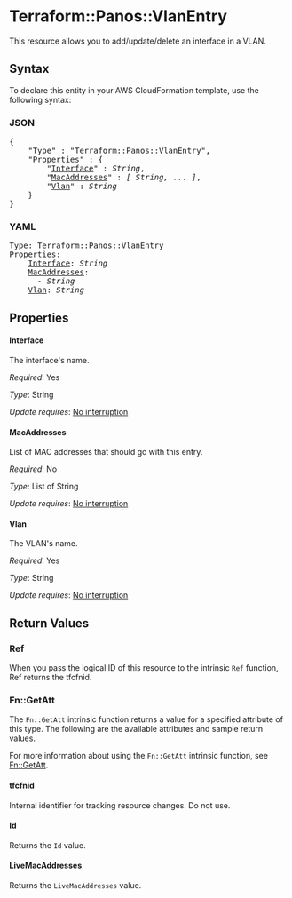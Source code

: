 # Terraform::Panos::VlanEntry

This resource allows you to add/update/delete an interface in a VLAN.

## Syntax

To declare this entity in your AWS CloudFormation template, use the following syntax:

### JSON

<pre>
{
    "Type" : "Terraform::Panos::VlanEntry",
    "Properties" : {
        "<a href="#interface" title="Interface">Interface</a>" : <i>String</i>,
        "<a href="#macaddresses" title="MacAddresses">MacAddresses</a>" : <i>[ String, ... ]</i>,
        "<a href="#vlan" title="Vlan">Vlan</a>" : <i>String</i>
    }
}
</pre>

### YAML

<pre>
Type: Terraform::Panos::VlanEntry
Properties:
    <a href="#interface" title="Interface">Interface</a>: <i>String</i>
    <a href="#macaddresses" title="MacAddresses">MacAddresses</a>: <i>
      - String</i>
    <a href="#vlan" title="Vlan">Vlan</a>: <i>String</i>
</pre>

## Properties

#### Interface

The interface's name.

_Required_: Yes

_Type_: String

_Update requires_: [No interruption](https://docs.aws.amazon.com/AWSCloudFormation/latest/UserGuide/using-cfn-updating-stacks-update-behaviors.html#update-no-interrupt)

#### MacAddresses

List of MAC addresses that should go with this entry.

_Required_: No

_Type_: List of String

_Update requires_: [No interruption](https://docs.aws.amazon.com/AWSCloudFormation/latest/UserGuide/using-cfn-updating-stacks-update-behaviors.html#update-no-interrupt)

#### Vlan

The VLAN's name.

_Required_: Yes

_Type_: String

_Update requires_: [No interruption](https://docs.aws.amazon.com/AWSCloudFormation/latest/UserGuide/using-cfn-updating-stacks-update-behaviors.html#update-no-interrupt)

## Return Values

### Ref

When you pass the logical ID of this resource to the intrinsic `Ref` function, Ref returns the tfcfnid.

### Fn::GetAtt

The `Fn::GetAtt` intrinsic function returns a value for a specified attribute of this type. The following are the available attributes and sample return values.

For more information about using the `Fn::GetAtt` intrinsic function, see [Fn::GetAtt](https://docs.aws.amazon.com/AWSCloudFormation/latest/UserGuide/intrinsic-function-reference-getatt.html).

#### tfcfnid

Internal identifier for tracking resource changes. Do not use.

#### Id

Returns the <code>Id</code> value.

#### LiveMacAddresses

Returns the <code>LiveMacAddresses</code> value.

